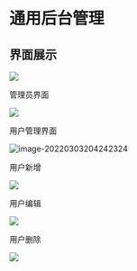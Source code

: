# 通用后台管理

## 界面展示

![](C:\Users\HP\AppData\Roaming\Typora\typora-user-images\image-20220303203419864.png)

管理员界面

![](C:\Users\HP\AppData\Roaming\Typora\typora-user-images\image-20220303203747521.png)

用户管理界面

![image-20220303204242324](C:\Users\HP\AppData\Roaming\Typora\typora-user-images\image-20220303204242324.png)

用户新增

![](C:\Users\HP\AppData\Roaming\Typora\typora-user-images\image-20220303204352700.png)

用户编辑

![](C:\Users\HP\AppData\Roaming\Typora\typora-user-images\image-20220303204555787.png)

用户删除

![](C:\Users\HP\AppData\Roaming\Typora\typora-user-images\image-20220303204627509.png)





